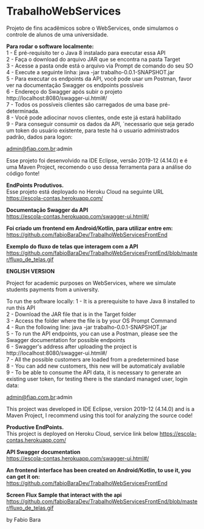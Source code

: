 # TrabalhoWebServices

Projeto de fins acadêmicos sobre o WebServices, onde simulamos o controle de alunos de uma universidade.

<b> Para rodar o software localmente:</b> </br>
1 - É pré-requisito ter o Java 8 instalado para executar essa API</br>
2 - Faça o download do arquivo JAR que se encontra na pasta Target</br>
3 - Acesse a pasta onde está o arquivo via Prompt de comando do seu SO </br>
4 - Execute a seguinte linha: java -jar trabalho-0.0.1-SNAPSHOT.jar</br>
5 - Para executar os endpoints da API, você pode usar um Postman, favor ver na documentação Swagger os endpoints possíveis </br>
6 - Endereço do Swagger após subir o projeto http://localhost:8080/swagger-ui.html#/ </br>
7 - Todos os possíveis clientes são carregados de uma base pré-determinada.</br>
8 - Você pode adiocinar novos clientes, onde este já estará habilitado </br>
9 - Para conseguir consumir os dados da API, ´necessario que seja gerado um token do usuário existente, para teste há o usuario administrados padrão, dados para logon: </br>

admin@fiap.com.br:admin </br>

Esse projeto foi desenvolvido na IDE Eclipse, versão 2019-12 (4.14.0) e é uma Maven Project, recomendo o uso dessa ferramenta para a análise do código fonte!

<b> EndPoints Produtivos. </b> </br>
Esse projeto está deployado no Heroku Cloud na seguinte URL
https://escola-contas.herokuapp.com/

<b> Documentação Swagger da API </b> </br>
https://escola-contas.herokuapp.com/swagger-ui.html#/

<b> Foi criado um frontend em Android/Kotlin, para utilizar entre em: </b> </br>
https://github.com/fabioBaraDev/TrabalhoWebServicesFrontEnd

<b> Exemplo do fluxo de telas que interagem com a API </b> </br>
https://github.com/fabioBaraDev/TrabalhoWebServicesFrontEnd/blob/master/fluxo_de_telas.gif

<b> ENGLISH VERSION </b>

Project for academic purposes on WebServices, where we simulate students payments from a university.

To run the software locally:
1 - It is a prerequisite to have Java 8 installed to run this API</br>
2 - Download the JAR file that is in the Target folder</br>
3 - Access the folder where the file is by your OS Prompt Command </br>
4 - Run the following line: java -jar trabalho-0.0.1-SNAPSHOT.jar </br>
5 - To run the API endpoints, you can use a Postman, please see the Swagger documentation for possible endpoints </br>
6 - Swagger's address after uploading the project is http://localhost:8080/swagger-ui.html#/ </br>
7 - All the possible customers are loaded from a predetermined base </br>
8 - You can add new customers, this new will be automaticaly avaliable</br>
9 - To be able to consume the API data, it is necessary to generate an existing user token, for testing there is the standard managed user, login data: </br>

admin@fiap.com.br:admin </br>

This project was developed in IDE Eclipse, version 2019-12 (4.14.0) and is a Maven Project, I recommend using this tool for analyzing the source code!

<b> Productive EndPoints. </b> </br>
This project is deployed on Heroku Cloud, service link below
https://escola-contas.herokuapp.com/

<b> API Swagger documentation </b> </br>
https://escola-contas.herokuapp.com/swagger-ui.html#/

<b> An frontend interface has been created on Android/Kotlin, to use it, you can get it on: </b> </br>
https://github.com/fabioBaraDev/TrabalhoWebServicesFrontEnd

<b> Screen Flux Sample that interact with the api </b> </br>
https://github.com/fabioBaraDev/TrabalhoWebServicesFrontEnd/blob/master/fluxo_de_telas.gif

by Fabio Bara
